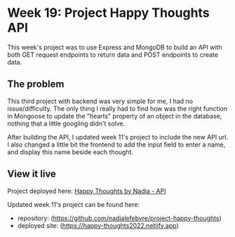 # Week 19: Project Happy Thoughts API

This week's project was to use Express and MongoDB to build an API with both GET request endpoints to return data and POST endpoints to create data.

## The problem

This third project with backend was very simple for me, I had no issue/difficulty. The only thing I really had to find how was the right function in Mongoose to update the "hearts" property of an object in the database, nothing that a little googling didn't solve.

After building the API, I updated week 11's project to include the new API url. I also changed a little bit the frontend to add the input field to enter a name, and display this name beside each thought.

## View it live

Project deployed here: [Happy Thoughts by Nadia - API](https://happy-thoughts-by-nadia.herokuapp.com/)

Updated week 11's project can be found here: 
* repository: (https://github.com/nadialefebvre/project-happy-thoughts)
* deployed site: (https://happy-thoughts2022.netlify.app)
